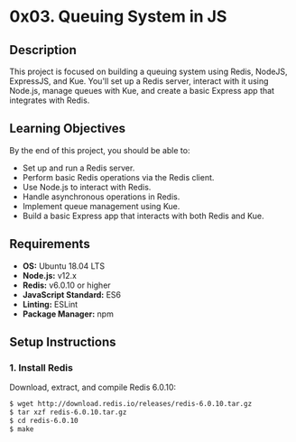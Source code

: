 # 0x03. Queuing System in JS

## Description
This project is focused on building a queuing system using Redis, NodeJS, ExpressJS, and Kue. You'll set up a Redis server, interact with it using Node.js, manage queues with Kue, and create a basic Express app that integrates with Redis.

## Learning Objectives
By the end of this project, you should be able to:
- Set up and run a Redis server.
- Perform basic Redis operations via the Redis client.
- Use Node.js to interact with Redis.
- Handle asynchronous operations in Redis.
- Implement queue management using Kue.
- Build a basic Express app that interacts with both Redis and Kue.

## Requirements
- **OS:** Ubuntu 18.04 LTS
- **Node.js:** v12.x
- **Redis:** v6.0.10 or higher
- **JavaScript Standard:** ES6
- **Linting:** ESLint
- **Package Manager:** npm

## Setup Instructions

### 1. Install Redis
Download, extract, and compile Redis 6.0.10:
```bash
$ wget http://download.redis.io/releases/redis-6.0.10.tar.gz
$ tar xzf redis-6.0.10.tar.gz
$ cd redis-6.0.10
$ make

